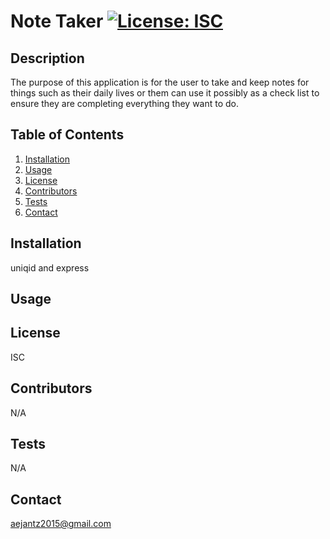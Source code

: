 # Note Taker [![License: ISC](https://img.shields.io/badge/License-ISC-blue.svg)](https://opensource.org/licenses/ISC)

  ## Description
  The purpose of this application is for the user to take and keep notes for things such as their daily lives or them can use it possibly as a check list to ensure they are completing everything they want to do.

  ## Table of Contents
  1. [Installation](#installation)
  2. [Usage](#usage)
  3. [License](#license)
  4. [Contributors](#contributors)
  5. [Tests](#tests)
  6. [Contact](#contact)

  ## Installation
  uniqid and express

  ## Usage
  

  ## License
  ISC

  ## Contributors
  N/A

  ## Tests
  N/A

  ## Contact
  aejantz2015@gmail.com
